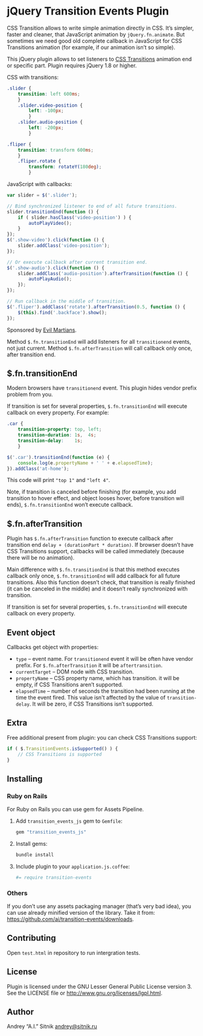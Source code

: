 # jQuery Transition Events Plugin

CSS Transition allows to write simple animation directly in CSS. It’s simpler,
faster and cleaner, that JavaScript animation by `jQuery.fn.animate`.
But sometimes we need good old complete callback in JavaScript for
CSS Transitions animation (for example, if our animation isn’t so simple).

This jQuery plugin allows to set listeners to [CSS Transitions] animation end or
specific part. Plugin requires jQuery 1.8 or higher.

CSS with transitions:
```css
.slider {
    transition: left 600ms;
    }
    .slider.video-position {
        left: -100px;
        }
    .slider.audio-position {
        left: -200px;
        }

.fliper {
    transition: transform 600ms;
    }
    .fliper.rotate {
        transform: rotateY(180deg);
        }
```

JavaScript with callbacks:
```js
var slider = $('.slider');

// Bind synchronized listener to end of all future transitions.
slider.transitionEnd(function () {
    if ( slider.hasClass('video-position') ) {
        autoPlayVideo();
    }
});
$('.show-video').click(function () {
    slider.addClass('video-position');
});

// Or execute callback after current transition end.
$('.show-audio').click(function () {
    slider.addClass('audio-position').afterTransition(function () {
        autoPlayAudio();
    });
});

// Run callback in the middle of transition.
$('.fliper').addClass('rotate').afterTransition(0.5, function () {
    $(this).find('.backface').show();
});
```

Sponsored by [Evil Martians].

[CSS Transitions]: https://developer.mozilla.org/en-US/docs/CSS/Using_CSS_transitions
[Evil Martians]:   http://evilmartians.com/

Method `$.fn.transitionEnd` will add listeners for all `transitionend` events,
not just current. Method `$.fn.afterTransition` will call callback only once,
after transition end.

## $.fn.transitionEnd

Modern browsers have `transitionend` event. This plugin hides vendor prefix
problem from you.

If transition is set for several properties, `$.fn.transitionEnd` will execute
callback on every property. For example:

```css
.car {
    transition-property: top, left;
    transition-duration: 1s,  4s;
    transition-delay:    1s;
    }
```

```js
$('.car').transitionEnd(function (e) {
    console.log(e.propertyName + ' ' + e.elapsedTime);
}).addClass('at-home');
```

This code will print `"top 1"` and `"left 4"`.

Note, if transition is canceled before finishing (for example, you add
transition to hover effect, and object looses hover, before transition
will ends), `$.fn.transitionEnd` won’t execute callback.

## $.fn.afterTransition

Plugin has `$.fn.afterTransition` function to execute callback after transition
end `delay + (durationPart * duration)`. If browser doesn’t have
CSS Transitions support, callbacks will be called immediately
(because there will be no animation).

Main difference with `$.fn.transitionEnd` is that this method executes callback
only once, `$.fn.transitionEnd` will add callback for all future transitions.
Also this function doesn’t check, that transition is really finished (it can be
canceled in the middle) and it doesn’t really synchronized with transition.

If transition is set for several properties, `$.fn.transitionEnd` will execute
callback on every property.

## Event object

Callbacks get object with properties:
* `type` – event name. For `transitionend` event it will be often have
   vendor prefix. For `$.fn.afterTransition` it will be `aftertransition`.
* `currentTarget` – DOM node with CSS transition.
* `propertyName` – CSS property name, which has transition. it will be empty,
  if CSS Transitions aren’t supported.
* `elapsedTime` – number of seconds the transition had been running at the time
  the event fired. This value isn't affected by the value of `transition-delay`.
  It will be zero, if CSS Transitions isn’t supported.

## Extra

Free additional present from plugin: you can check CSS Transitions support:

```js
if ( $.TransitionEvents.isSupported() ) {
    // CSS Transitions is supported
}
```

## Installing

### Ruby on Rails

For Ruby on Rails you can use gem for Assets Pipeline.

1. Add `transition_events_js` gem to `Gemfile`:

   ```ruby
   gem "transition_events_js"
   ```

2. Install gems:

   ```sh
   bundle install
   ```

3. Include plugin to your `application.js.coffee`:

   ```coffee
   #= require transition-events
   ```

### Others

If you don’t use any assets packaging manager (that’s very bad idea), you can use
already minified version of the library.
Take it from: <https://github.com/ai/transition-events/downloads>.

## Contributing

Open `test.html` in repository to run intergration tests.

## License

Plugin is licensed under the GNU Lesser General Public License version 3.
See the LICENSE file or http://www.gnu.org/licenses/lgpl.html.

## Author

Andrey “A.I.” Sitnik <andrey@sitnik.ru>
